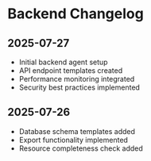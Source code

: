 # Backend Changelog

## 2025-07-27
- Initial backend agent setup
- API endpoint templates created
- Performance monitoring integrated
- Security best practices implemented

## 2025-07-26
- Database schema templates added
- Export functionality implemented
- Resource completeness check added 